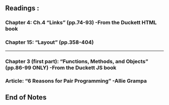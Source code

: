 ## Readings : 

### Chapter 4: Ch.4 “Links” (pp.74-93) -From the Duckett HTML book


### Chapter 15: “Layout” (pp.358-404)


*** 

### Chapter 3 (first part): “Functions, Methods, and Objects” (pp.86-99 ONLY) -From the Duckett JS book


### Article: “6 Reasons for Pair Programming” -Allie Grampa

 ## End of Notes
